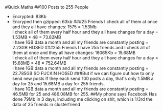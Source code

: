 #Quick Maths
##100 Posts to 255 People
- Encrypted: 83Kb
- Encryped then gzipped: 63kb
###25 Friends
I check all of them at once and they all have changes: 1575 = 1.53Mb  
I check all of them every half hour and they all have changes for a day = 1.53MB * 48 = 73.82MB  
I have 1GB data a month and all my friends are constantly posting = 2.23GB HOSED
###255 Friends
I have 255 friends and I check all of them at once and they all have changes: 16065Kb = 15.68MB  
I check all of them every half hour and they all have changes for a day = 15.68MB * 48 = 752.64MB  
I have 1GB data a month and all my friends are constantly posting = 22.785GB SO FUCKIN HOSED
###But if we can figure out how to only send new posts
If they each send 100 posts a day, that's only 1.5MB a day for 25 and 15.68MB a day for 255 friends.  
I have 1GB data a month and all my friends are constantly posting = 46.5MB for 25 and 486.08MB for 255.
##My phone says Facebook
Has done 79Mb in 3 days, including me clicking on shit, which is 1/3rd the data of 25 friends in clusterfriend
